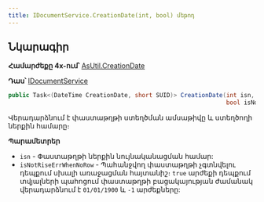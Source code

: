 ```yaml
---
title: IDocumentService.CreationDate(int, bool) մեթոդ
---
```


## Նկարագիր

**Համարժեքը 4x-ում՝** [AsUtil.CreationDate](https://armsoft.github.io/as4x-docs/HTM/ProgrGuide/Functions/Functions/DocumentsCirculation/CreationDate.html)

**Դաս՝** [IDocumentService](../IDocumentService.md)

```c#
public Task<(DateTime CreationDate, short SUID)> CreationDate(int isn, 
                                                              bool isNotRiseErrWhenNoRow = false)
```

Վերադարձնում է փաստաթղթի ստեղծման ամսաթիվը և ստեղծողի ներքին համարը։

**Պարամետրեր**

* `isn` - Փաստաթղթի ներքին նույնականացման համար:
* `isNotRiseErrWhenNoRow` - Պահանջվող փաստաթղթի չգտնվելու դեպքում սխալի առաջացման հայտանիշ։
  `true` արժեքի դեպքում տվյալների պահոցում փաստաթղթի բացակայության ժամանակ վերադարձնում է `01/01/1900` և `-1` արժեքները:
